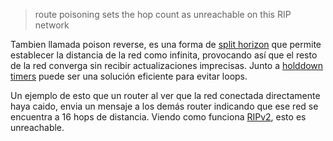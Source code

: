 > route poisoning sets the hop count as unreachable on this RIP network 

Tambien llamada poison reverse, es una forma de [split horizon](Dynamic/split%20horizon.md)  que permite establecer la distancia de la red como infinita, provocando así que el resto de la red converga sin recibir actualizaciones imprecisas. Junto a [holddown timers](holddown%20timers.md)  puede ser una solución eficiente para evitar loops. 

Un ejemplo de esto que un router al ver que la red conectada directamente haya caido, envia un mensaje a los demás router indicando que ese red se encuentra a 16 hops de distancia. Viendo como funciona [RIPv2](RIPv2.md), esto es unreachable. 